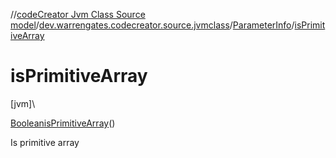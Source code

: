 //[codeCreator Jvm Class Source model](../../../index.md)/[dev.warrengates.codecreator.source.jvmclass](../index.md)/[ParameterInfo](index.md)/[isPrimitiveArray](is-primitive-array.md)

# isPrimitiveArray

[jvm]\

[Boolean](https://docs.oracle.com/javase/8/docs/api/java/lang/Boolean.html)[isPrimitiveArray](is-primitive-array.md)()

Is primitive array
